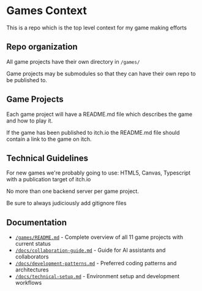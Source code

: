 # Games Context

This is a repo which is the top level context for my game making efforts

## Repo organization

All game projects have their own directory in `/games/`

Game projects may be submodules so that they can have their own repo to be published to.

## Game Projects

Each game project will have a README.md file which describes the game and how to play it.

If the game has been published to itch.io the README.md file should contain a link to the game on itch.

## Technical Guidelines

For new games we're probably going to use: HTML5, Canvas, Typescript with a publication target of itch.io

No more than one backend server per game project.

Be sure to always judiciously add gitignore files

## Documentation

- [`/games/README.md`](./games/README.md) - Complete overview of all 11 game projects with current status
- [`/docs/collaboration-guide.md`](./docs/collaboration-guide.md) - Guide for AI assistants and collaborators
- [`/docs/development-patterns.md`](./docs/development-patterns.md) - Preferred coding patterns and architectures
- [`/docs/technical-setup.md`](./docs/technical-setup.md) - Environment setup and development workflows